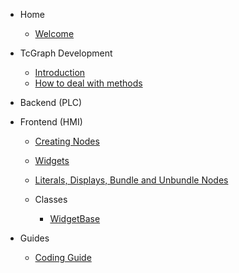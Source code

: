 - Home

    - [Welcome](/)

- TcGraph Development

    - [Introduction](introduction.md)  
    - [How to deal with methods](how-to-deal-with-methods.md)  

- Backend (PLC)

- Frontend (HMI)

    - [Creating Nodes](Frontend/creating-front-end-nodes.md)
    - [Widgets](Frontend/widgets.md)
    - [Literals, Displays, Bundle and Unbundle Nodes](Frontend/literal-display-bundle-unbundle.md)

    - Classes

        - [WidgetBase](Frontend/Classes/WidgetBase.md)

- Guides

    - [Coding Guide](coding-guide.md)
